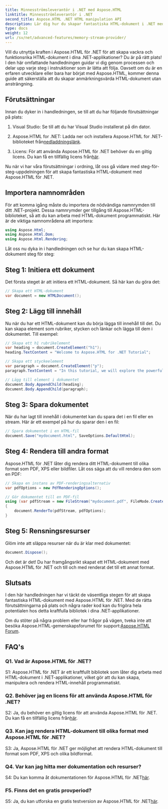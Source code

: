 ```yaml
---
title: Minnesströmsleverantör i .NET med Aspose.HTML
linktitle: Minnesströmleverantör i .NET
second_title: Aspose.HTML .NET HTML manipulation API
description: Lär dig hur du skapar fantastiska HTML-dokument i .NET med Aspose.HTML. Följ vår steg-för-steg handledning och lås upp kraften i HTML-manipulation.
type: docs
weight: 12
url: /sv/net/advanced-features/memory-stream-provider/
---
```


Vill du utnyttja kraften i Aspose.HTML för .NET för att skapa vackra och funktionsrika HTML-dokument i dina .NET-applikationer? Du är på rätt plats! I den här omfattande handledningen guidar vi dig genom processen och delar upp varje steg i instruktioner som är lätta att följa. Oavsett om du är en erfaren utvecklare eller bara har börjat med Aspose.HTML, kommer denna guide att säkerställa att du skapar anmärkningsvärda HTML-dokument utan ansträngning.

## Förutsättningar

Innan du dyker in i handledningen, se till att du har följande förutsättningar på plats:

1. Visual Studio: Se till att du har Visual Studio installerat på din dator.

2.  Aspose.HTML for .NET: Ladda ner och installera Aspose.HTML for .NET-biblioteket från[nedladdningslänk](https://releases.aspose.com/html/net/).

3.  Licens: För att använda Aspose.HTML för .NET behöver du en giltig licens. Du kan få en tillfällig licens från[här](https://purchase.aspose.com/temporary-license/).

Nu när vi har våra förutsättningar i ordning, låt oss gå vidare med steg-för-steg-uppdelningen för att skapa fantastiska HTML-dokument med Aspose.HTML för .NET.

## Importera namnområden

För att komma igång måste du importera de nödvändiga namnrymden till ditt .NET-projekt. Dessa namnrymder ger tillgång till Aspose.HTML-biblioteket, så att du kan arbeta med HTML-dokument programmatiskt. Här är de viktiga namnområdena att importera:

```csharp
using Aspose.Html;
using Aspose.Html.Dom;
using Aspose.Html.Rendering;
```

Låt oss nu dyka in i handledningen och se hur du kan skapa HTML-dokument steg för steg:

## Steg 1: Initiera ett dokument

Det första steget är att initiera ett HTML-dokument. Så här kan du göra det:

```csharp
// Skapa ett HTML-dokument
var document = new HTMLDocument();
```

## Steg 2: Lägg till innehåll

Nu när du har ett HTML-dokument kan du börja lägga till innehåll till det. Du kan skapa element som rubriker, stycken och länkar och lägga till dem i dokumentet. Till exempel:

```csharp
// Skapa ett h1 rubrikelement
var heading = document.CreateElement("h1");
heading.TextContent = "Welcome to Aspose.HTML for .NET Tutorial";

// Skapa ett styckeelement
var paragraph = document.CreateElement("p");
paragraph.TextContent = "In this tutorial, we will explore the powerful features of Aspose.HTML for .NET.";

// Lägg till element i dokumentet
document.Body.AppendChild(heading);
document.Body.AppendChild(paragraph);
```

## Steg 3: Spara dokumentet

När du har lagt till innehåll i dokumentet kan du spara det i en fil eller en stream. Här är ett exempel på hur du sparar den i en fil:

```csharp
// Spara dokumentet i en HTML-fil
document.Save("mydocument.html", SaveOptions.DefaultHtml);
```

## Steg 4: Rendera till andra format

Aspose.HTML för .NET låter dig rendera ditt HTML-dokument till olika format som PDF, XPS eller bildfiler. Låt oss säga att du vill rendera den som en PDF:

```csharp
// Skapa en instans av PDF-renderingsalternativ
var pdfOptions = new PdfRenderingOptions();

// Gör dokumentet till en PDF-fil
using (var pdfStream = new FileStream("mydocument.pdf", FileMode.Create))
{
    document.RenderTo(pdfStream, pdfOptions);
}
```

## Steg 5: Rensningsresurser

Glöm inte att släppa resurser när du är klar med dokumentet:

```csharp
document.Dispose();
```

Och det är det! Du har framgångsrikt skapat ett HTML-dokument med Aspose.HTML för .NET och till och med renderat det till ett annat format.

## Slutsats

I den här handledningen har vi täckt de väsentliga stegen för att skapa fantastiska HTML-dokument med Aspose.HTML för .NET. Med de rätta förutsättningarna på plats och några rader kod kan du frigöra hela potentialen hos detta kraftfulla bibliotek i dina .NET-applikationer.

 Om du stöter på några problem eller har frågor på vägen, tveka inte att besöka Aspose.HTML-gemenskapsforumet för support:[Aspose.HTML Forum](https://forum.aspose.com/).

## FAQ's

### Q1. Vad är Aspose.HTML för .NET?

S1: Aspose.HTML för .NET är ett kraftfullt bibliotek som låter dig arbeta med HTML-dokument i .NET-applikationer, vilket gör att du kan skapa, manipulera och rendera HTML-innehåll programmatiskt.

### Q2. Behöver jag en licens för att använda Aspose.HTML för .NET?

 S2: Ja, du behöver en giltig licens för att använda Aspose.HTML för .NET. Du kan få en tillfällig licens från[här](https://purchase.aspose.com/temporary-license/).

### Q3. Kan jag rendera HTML-dokument till olika format med Aspose.HTML för .NET?

S3: Ja, Aspose.HTML för .NET ger möjlighet att rendera HTML-dokument till format som PDF, XPS och olika bildformat.

### Q4. Var kan jag hitta mer dokumentation och resurser?

 S4: Du kan komma åt dokumentationen för Aspose.HTML för .NET[här](https://reference.aspose.com/html/net/).

### F5. Finns det en gratis provperiod?

 S5: Ja, du kan utforska en gratis testversion av Aspose.HTML för .NET[här](https://releases.aspose.com/).
